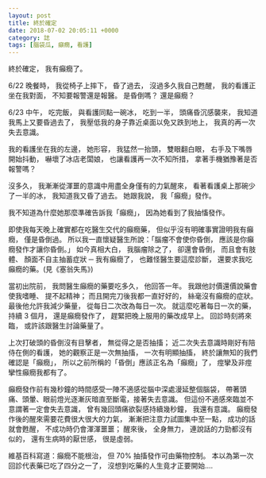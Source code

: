 ```yaml
---
layout: post
title: 終於確定
date: 2018-07-02 20:05:11 +0000
category: 誌
tags: [腦袋瓜, 癲癇, 看護]
---
```


終於確定，
我有癲癇了。

6/22 晚餐時，
我從椅子上摔下，
昏了過去，
沒過多久我自己甦醒，
我的看護正坐在我對面，
不知要報警還是報醫。
是昏倒嗎？
還是癲癇？

<!--more-->
6/23 中午，
吃完飯，
與看護同點一碗冰，
吃到一半，
頭痛昏沉感襲來，
我知道我馬上又要昏過去了，
我壓低我的身子靠近桌面以免又跌到地上，
我真的再一次失去意識。

我的看護坐在我的左邊，
她形容，
我猛然一抬頭，
雙眼翻白眼，
右手及下嘴唇開始抖動，
嚇壞了冰店老闆娘，
也讓看護再一次不知所措，
拿著手機猶豫著是否報警嗎？

沒多久，
我漸漸從渾噩的意識中用盡全身僅有的力氣醒來，
看著看護桌上那碗少了一半的冰，
我知道我又昏了過去。
她跟我說，
我「癲癇」發作。

我不知道為什麼她那麼準確告訴我「癲癇」，
因為她看到了我抽慉發作。

即使我每天晚上確實都在吃醫生交代的癲癇藥，
但似乎沒有明確事實證明我有癲癇，
僅是昏倒過。
所以我一直懷疑醫生所說：「腦瘤不會使你昏倒，
應該是你癲癇發作才讓你昏倒。」
如今真相大白，
我腦瘤除之了，
卻還會昏倒，
而且會有肢體、 顏面不自主抽蓄症狀 ─ 我有癲癇了，
也難怪醫生要這麼診斷，
還要求我吃癲癇的藥。(見《塞翁失馬》)

當初出院前，
我問醫生癲癇的藥要吃多久，
他回答一年。
我跟他討價還價說藥會使我嗜睡、 提不起精神；
而且開完刀後我都一直好好的，
絲毫沒有癲癇的症狀。
最後他允許我減少藥量，
從每日二次改為每日一次。
就這麼吃著每日一次的藥，
持續 3 個月，
還是癲癇發作了，
趕緊把晚上服用的藥改成早上。
回診時刻將來臨，
或許該跟醫生討論藥量了。

上次打破頭的昏倒沒有目擊者，
無從得之是否抽搐；
近二次失去意識時剛好有陪侍在側的看護，
她的觀察正是一次無抽搐，
一次有明顯抽搐，
終於讓無知的我們確認是「癲癇」，
所以之前所稱的「昏倒」應該正名為「癲癇」了，
痙攣及非痙攣性癲癇我都有了。

癲癇發作前有幾秒鐘的時間感受一陣不適感從腦中深處漫延整個腦袋，
帶著頭痛、頭暈、眼前燈光逐漸灰暗直至斷電，接著失去意識。
但這份不適感來臨並不意謂著一定會失去意識，
曾有幾回頭痛欲裂感持續幾秒鐘，
我還有意識。
癲癇發作後的醒來需要花費很大很大的力氣，
漸漸把注意力試圖集中至一點，
成功的話就會甦醒，
不成功時仍會渾渾噩噩；
醒來後，
全身無力，
連說話的力勁都沒有似的，
還有生病時的厭世感，
很是虛弱。

維基百科寫道：癲癇不能根治，
但 70% 抽搐發作可由藥物控制。
本以為第一次回診代表藥已吃了四分之一了，
沒想到吃藥的人生竟才正要開始....
